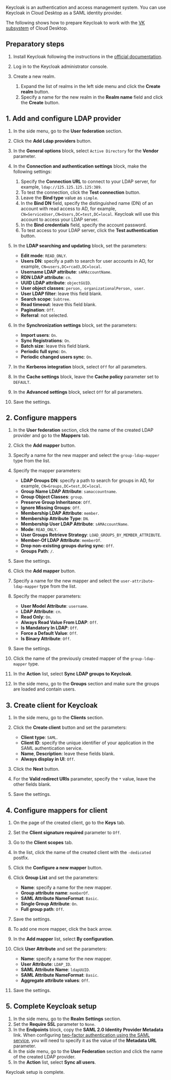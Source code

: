 Keycloak is an authentication and access management system. You can use Keycloak in Cloud Desktop as a SAML identity provider.

The following shows how to prepare Keycloak to work with the [VK subsystem](../../service-management/config/setup-provider) of Cloud Desktop.

## Preparatory steps

1. Install Keycloak following the instructions in the [official documentation](https://www.keycloak.org/getting-started/getting-started-docker).
1. Log in to the Keycloak administrator console.
1. Create a new realm.

   1. Expand the list of realms in the left side menu and click the **Create realm** button.
   1. Specify a name for the new realm in the **Realm name** field and click the **Create** button.

## 1. Add and configure LDAP provider

1. In the side menu, go to the **User federation** section.
1. Click the **Add Ldap providers** button.
1. In the **General options** block, select `Active Directory` for the **Vendor** parameter.
1. In the **Connection and authentication settings** block, make the following settings:

   1. Specify the **Connection URL** to connect to your LDAP server, for example, `ldap://125.125.125.125:389`.
   1. To test the connection, click the **Test connection** button.
   1. Leave the **Bind type** value as `simple`.
   1. In the **Bind DN** field, specify the distinguished name (DN) of an account with read access to AD, for example, `CN=ServiceUser,CN=Users,DC=test,DC=local`. Keycloak will use this account to access your LDAP server.
   1. In the **Bind credentials** field, specify the account password.
   1. To test access to your LDAP server, click the **Test authentication** button.

1. In the **LDAP searching and updating** block, set the parameters:

   - **Edit mode**: `READ_ONLY`.
   - **Users DN**: specify a path to search for user accounts in AD, for example, `CN=users,DC=rcad3,DC=local`.
   - **Username LDAP attribute**: `sAMAccountName`.
   - **RDN LDAP attribute**: `cn`.
   - **UUID LDAP attribute**: `objectGUID`.
   - **User object classes**: `person, organizationalPerson, user`.
   - **User LDAP filter**: leave this field blank.
   - **Search scope**: `Subtree`.
   - **Read timeout**: leave this field blank.
   - **Pagination**: `Off`.
   - **Referral**: not selected.

1. In the **Synchronization settings** block, set the parameters:

   - **Import users**: `On`.
   - **Sync Registrations**: `On`.
   - **Batch size**: leave this field blank.
   - **Periodic full sync**: `On`.
   - **Periodic changed users sync**: `On`.

1. In the **Kerberos integration** block, select `Off` for all parameters.
1. In the **Cache settings** block, leave the **Cache policy** parameter set to `DEFAULT`.
1. In the **Advanced settings** block, select `Off` for all parameters.
1. Save the settings.

## 2. Configure mappers

1. In the **User federation** section, click the name of the created LDAP provider and go to the **Mappers** tab.
1. Click the **Add mapper** button.
1. Specify a name for the new mapper and select the `group-ldap-mapper` type from the list.
1. Specify the mapper parameters:

   - **LDAP Groups DN**: specify a path to search for groups in AD, for example, `CN=Groups,DC=test,DC=local`.
   - **Group Name LDAP Attribute**: `samaccountname`.
   - **Group Object Classes**: `group`.
   - **Preserve Group Inheritance**: `Off`.
   - **Ignore Missing Groups**: `Off`.
   - **Membership LDAP Attribute**: `member`.
   - **Membership Attribute Type**: `DN`.
   - **Membership User LDAP Attribute**: `sAMAccountName`.
   - **Mode**: `READ_ONLY`.
   - **User Groups Retrieve Strategy**: `LOAD_GROUPS_BY_MEMBER_ATTRIBUTE`.
   - **Member-Of LDAP Attribute**: `memberOf`.
   - **Drop non-existing groups during sync**: `Off`.
   - **Groups Path**: `/`.

1. Save the settings.
1. Click the **Add mapper** button.
1. Specify a name for the new mapper and select the `user-attribute-ldap-mapper` type from the list.
1. Specify the mapper parameters:

   - **User Model Attribute**: `username`.
   - **LDAP Attribute**: `cn`.
   - **Read Only**: `On`.
   - **Always Read Value From LDAP**: `Off`.
   - **Is Mandatory In LDAP**: `Off`.
   - **Force a Default Value**: `Off`.
   - **Is Binary Attribute**: `Off`.

1. Save the settings.
1. Click the name of the previously created mapper of the `group-ldap-mapper` type.
1. In the **Action** list, select **Sync LDAP groups to Keycloak**.
1. In the side menu, go to the **Groups** section and make sure the groups are loaded and contain users.

## 3. Create client for Keycloak

1. In the side menu, go to the **Clients** section.
1. Click the **Create client** button and set the parameters:

   - **Client type**: `SAML`.
   - **Client ID**: specify the unique identifier of your application in the SAML authentication service.
   - **Name**, **Description**: leave these fields blank.
   - **Always display in UI**: `Off`.

1. Click the **Next** button.
1. For the **Valid redirect URIs** parameter, specify the `*` value, leave the other fields blank.
1. Save the settings.

## 4. Configure mappers for client

1. On the page of the created client, go to the **Keys** tab.
1. Set the **Client signature required** parameter to `Off`.
1. Go to the **Client scopes** tab.
1. In the list, click the name of the created client with the `-dedicated` postfix.
1. Click the **Configure a new mapper** button.
1. Click **Group List** and set the parameters:

   - **Name**: specify a name for the new mapper.
   - **Group attribute name**: `memberOf`.
   - **SAML Attribute NameFormat**: `Basic`.
   - **Single Group Attribute**: `On`.
   - **Full group path**: `Off`.

1. Save the settings.

1. To add one more mapper, click the back arrow.
1. In the **Add mapper** list, select **By configuration**.
1. Click **User Attribute** and set the parameters:

   - **Name**: specify a name for the new mapper.
   - **User Attribute**: `LDAP_ID`.
   - **SAML Attribute Name**: `ldapUUID`.
   - **SAML Attribute NameFormat**: `Basic`.
   - **Aggregate attribute values**: `Off`.

1. Save the settings.

## 5. Complete Keycloak setup

1. In the side menu, go to the **Realm Settings** section.
1. Set the **Require SSL** parameter to `None`.
1. In the **Endpoints** block, copy the **SAML 2.0 Identity Provider Metadata** link. When configuring [two-factor authentication using the SAML service](../../service-management/config/setup-saml), you will need to specify it as the value of the **Metadata URL** parameter.
1. In the side menu, go to the **User Federation** section and click the name of the created LDAP provider.
1. In the **Action** list, select **Sync all users**.

Keycloak setup is complete.
